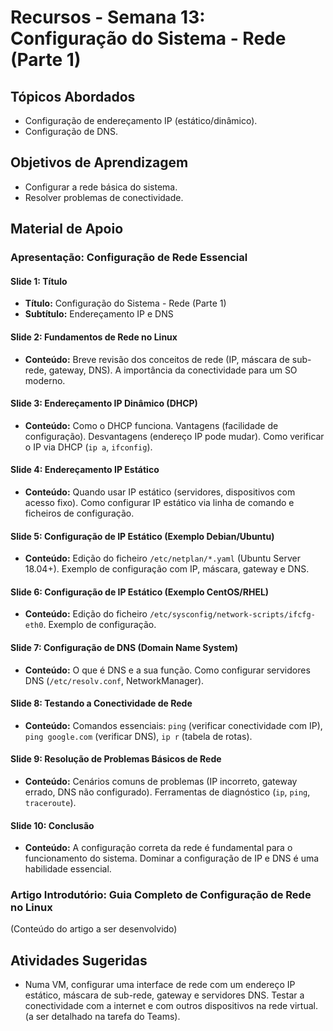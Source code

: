 # Recursos - Semana 13: Configuração do Sistema - Rede (Parte 1)

## Tópicos Abordados
*   Configuração de endereçamento IP (estático/dinâmico).
*   Configuração de DNS.

## Objetivos de Aprendizagem
*   Configurar a rede básica do sistema.
*   Resolver problemas de conectividade.

## Material de Apoio

### Apresentação: Configuração de Rede Essencial

#### Slide 1: Título
*   **Título:** Configuração do Sistema - Rede (Parte 1)
*   **Subtítulo:** Endereçamento IP e DNS

#### Slide 2: Fundamentos de Rede no Linux
*   **Conteúdo:** Breve revisão dos conceitos de rede (IP, máscara de sub-rede, gateway, DNS). A importância da conectividade para um SO moderno.

#### Slide 3: Endereçamento IP Dinâmico (DHCP)
*   **Conteúdo:** Como o DHCP funciona. Vantagens (facilidade de configuração). Desvantagens (endereço IP pode mudar). Como verificar o IP via DHCP (`ip a`, `ifconfig`).

#### Slide 4: Endereçamento IP Estático
*   **Conteúdo:** Quando usar IP estático (servidores, dispositivos com acesso fixo). Como configurar IP estático via linha de comando e ficheiros de configuração.

#### Slide 5: Configuração de IP Estático (Exemplo Debian/Ubuntu)
*   **Conteúdo:** Edição do ficheiro `/etc/netplan/*.yaml` (Ubuntu Server 18.04+). Exemplo de configuração com IP, máscara, gateway e DNS.

#### Slide 6: Configuração de IP Estático (Exemplo CentOS/RHEL)
*   **Conteúdo:** Edição do ficheiro `/etc/sysconfig/network-scripts/ifcfg-eth0`. Exemplo de configuração.

#### Slide 7: Configuração de DNS (Domain Name System)
*   **Conteúdo:** O que é DNS e a sua função. Como configurar servidores DNS (`/etc/resolv.conf`, NetworkManager).

#### Slide 8: Testando a Conectividade de Rede
*   **Conteúdo:** Comandos essenciais: `ping` (verificar conectividade com IP), `ping google.com` (verificar DNS), `ip r` (tabela de rotas).

#### Slide 9: Resolução de Problemas Básicos de Rede
*   **Conteúdo:** Cenários comuns de problemas (IP incorreto, gateway errado, DNS não configurado). Ferramentas de diagnóstico (`ip`, `ping`, `traceroute`).

#### Slide 10: Conclusão
*   **Conteúdo:** A configuração correta da rede é fundamental para o funcionamento do sistema. Dominar a configuração de IP e DNS é uma habilidade essencial.

### Artigo Introdutório: Guia Completo de Configuração de Rede no Linux

(Conteúdo do artigo a ser desenvolvido)

## Atividades Sugeridas
*   Numa VM, configurar uma interface de rede com um endereço IP estático, máscara de sub-rede, gateway e servidores DNS. Testar a conectividade com a internet e com outros dispositivos na rede virtual. (a ser detalhado na tarefa do Teams).

